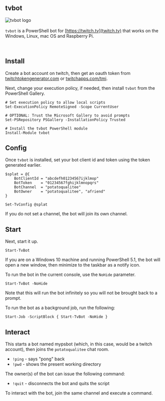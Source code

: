 
## tvbot

<img align="left" src="https://github.com/potatoqualitee/twitch/blob/main/tvbot/icon.png?raw=true" alt="tvbot logo">  <br/></br>`tvbot` is a PowerShell bot for [https://twitch.tv](twitch.tv) that works on the Windows, Linux, mac OS and Raspberry Pi.
<p>&nbsp;</p>


## Install

Create a bot account on twitch, then get an oauth token from [twitchtokengenerator.com](https://twitchtokengenerator.com/) or [twitchapps.com/tmi](https://twitchapps.com/tmi/).


Next, change your execution policy, if needed, then install `tvbot` from the PowerShell Gallery.

```
# Set execution policy to allow local scripts
Set-ExecutionPolicy RemoteSigned -Scope CurrentUser

# OPTIONAL: Trust the Microsoft Gallery to avoid prompts
Set-PSRepository PSGallery -InstallationPolicy Trusted

# Install the tvbot PowerShell module
Install-Module tvbot
```

## Config

Once `tvbot` is installed, set your bot client id and token using the token generated earlier.

```
$splat = @{
    BotClientId = "abcdefh01234567ijklmop"
    BotToken    = "01234567fghijklmnopqrs"
    BotChannel  = "potatoqualitee"
    BotOwner    = "potatoqualitee", "afriend"
}

Set-TvConfig @splat
```

If you do not set a channel, the bot will join its own channel.

## Start

Next, start it up.

```
Start-TvBot
```

If you are on a Windows 10 machine and running PowerShell 5.1, the bot will open a new window, then minimize to the taskbar as a notify icon.

To run the bot in the current console, use the `NoHide` parameter.

```
Start-TvBot -NoHide
```

Note that this will run the bot infinitely so you will not be brought back to a prompt.

To run the bot as a background job, run the following:
```
Start-Job -ScriptBlock { Start-TvBot -NoHide }
```

## Interact
This starts a bot named mypsbot (which, in this case, would be a twitch account), then joins the `potatoqualitee` chat room.

* `!ping` - says "pong" back
* `!pwd` - shows the present working directory

The owner(s) of the bot can issue the following command:

* `!quit` - disconnects the bot and quits the script

To interact with the bot, join the same channel and execute a command.